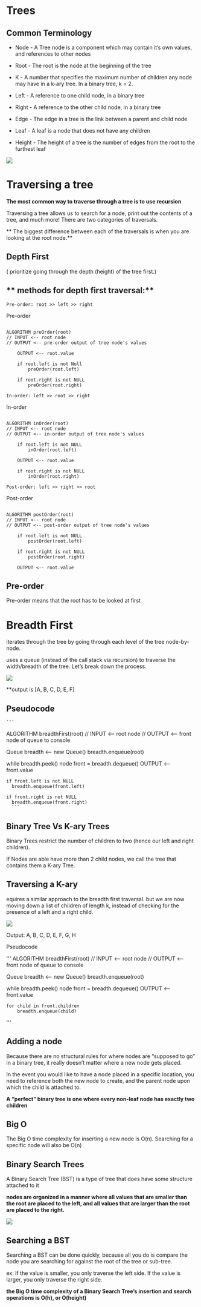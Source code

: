 # Trees



## Common Terminology

+ Node - A Tree node is a component which may contain it’s own values, and references to other nodes

+ Root - The root is the node at the beginning of the tree

+ K - A number that specifies the maximum number of children any node may have in a k-ary tree. In a binary tree, k = 2.

+ Left - A reference to one child node, in a binary tree

+ Right - A reference to the other child node, in a binary tree

+ Edge - The edge in a tree is the link between a parent and child node

+ Leaf - A leaf is a node that does not have any children

+ Height - The height of a tree is the number of edges from the root to the furthest leaf


![](https://codefellows.github.io/common_curriculum/data_structures_and_algorithms/Code_401/class-15/resources/images/BinaryTree1.PNG)



# Traversing a tree
**The most common way to traverse through a tree is to use recursion**

 Traversing a tree allows us to search for a node, print out the contents of a tree, and much more! There are two categories of traversals.

 ** The biggest difference between each of the traversals is when you are looking at the root node.**

 ##  Depth First
  ( prioritize going through the depth (height) of the tree first.)


 ## ** methods for depth first traversal:**

 `Pre-order: root >> left >> right`

  Pre-order
```

ALGORITHM preOrder(root)
// INPUT <-- root node
// OUTPUT <-- pre-order output of tree node's values

    OUTPUT <-- root.value

    if root.left is not Null
        preOrder(root.left)

    if root.right is not NULL
        preOrder(root.right)
```

`In-order: left >> root >> right`


In-order
```

ALGORITHM inOrder(root)
// INPUT <-- root node
// OUTPUT <-- in-order output of tree node's values

    if root.left is not NULL
        inOrder(root.left)

    OUTPUT <-- root.value

    if root.right is not NULL
        inOrder(root.right)
```
`Post-order: left >> right >> root`

Post-order
```

ALGORITHM postOrder(root)
// INPUT <-- root node
// OUTPUT <-- post-order output of tree node's values

    if root.left is not NULL
        postOrder(root.left)

    if root.right is not NULL
        postOrder(root.right)

    OUTPUT <-- root.value

```

##  Pre-order
Pre-order means that the root has to be looked at first




#  Breadth First

iterates through the tree by going through each level of the tree node-by-node.

uses a queue (instead of the call stack via recursion) to traverse the width/breadth of the tree. Let’s break down the process.

![](https://codefellows.github.io/common_curriculum/data_structures_and_algorithms/Code_401/class-15/resources/images/tree-example.png)

**output is [A, B, C, D, E, F]

## Pseudocode

    ```
ALGORITHM breadthFirst(root)
// INPUT  <-- root node
// OUTPUT <-- front node of queue to console

  Queue breadth <-- new Queue()
  breadth.enqueue(root)

  while breadth.peek()
    node front = breadth.dequeue()
    OUTPUT <-- front.value

    if front.left is not NULL
      breadth.enqueue(front.left)

    if front.right is not NULL
      breadth.enqueue(front.right)
      ```


## Binary Tree Vs K-ary Trees

Binary Trees restrict the number of children to two (hence our left and right children).


If Nodes are able have more than 2 child nodes, we call the tree that contains them a K-ary Tree.

## Traversing a K-ary 

equires a similar approach to the breadth first traversal. 
but we are now moving down a list of children of length k, instead of checking for the presence of a left and a right child.

![](https://codefellows.github.io/common_curriculum/data_structures_and_algorithms/Code_401/class-15/resources/images/KaryTree1.png)


Output: A, B, C, D, E, F, G, H



Pseudocode

'''
ALGORITHM breadthFirst(root)
// INPUT  <-- root node
// OUTPUT <-- front node of queue to console

  Queue breadth <-- new Queue()
  breadth.enqueue(root)

  while breadth.peek()
    node front = breadth.dequeue()
    OUTPUT <-- front.value

    for child in front.children
        breadth.enqueue(child)
'''

## Adding a node

Because there are no structural rules for where nodes are “supposed to go” in a binary tree, it really doesn’t matter where a new node gets placed.

In the event you would like to have a node placed in a specific location, you need to reference both the new node to create, and the parent node upon which the child is attached to.

**A “perfect” binary tree is one where every non-leaf node has exactly two children**


## Big O

The Big O time complexity for inserting a new node is O(n). Searching for a specific node will also be O(n)



## Binary Search Trees

A Binary Search Tree (BST) is a type of tree that does have some structure attached to it


**nodes are organized in a manner where all values that are smaller than the root are placed to the left, and all values that are larger than the root are placed to the right.**

![](https://codefellows.github.io/common_curriculum/data_structures_and_algorithms/Code_401/class-15/resources/images/BST1.PNG)


## Searching a BST
Searching a BST can be done quickly, because all you do is compare the node you are searching for against the root of the tree or sub-tree. 

ex:  If the value is smaller, you only traverse the left side. If the value is larger, you only traverse the right side.


**the Big O time complexity of a Binary Search Tree’s insertion and search operations is O(h), or O(height)**
